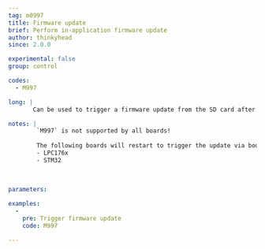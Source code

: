 ```yaml
---
tag: m0997
title: Firmware update
brief: Perform in-application firmware update
author: thinkyhead
since: 2.0.0

experimental: false
group: control

codes:
  - M997

long: |
       Can be used to trigger a firmware update from the SD card after the firmware binary has been uploaded remotely.

notes: |
        `M997` is not supported by all boards!   
   
        The following boards will restart to trigger the update via bootloader\:
        - LPC176x   
        - STM32   
       
      
      
parameters:

examples:
  -
    pre: Trigger firmware update
    code: M997

---
```

